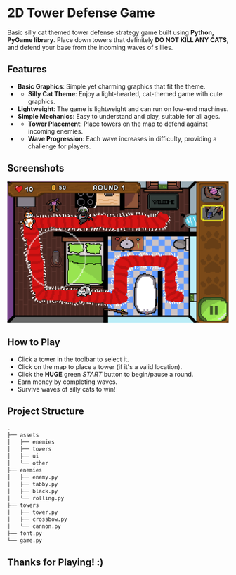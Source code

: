 # 2D Tower Defense Game

Basic silly cat themed tower defense strategy game built using **Python, PyGame library**.
Place down towers that definitely **DO NOT KILL ANY CATS**, and defend your base from the incoming waves of sillies.

## Features
- **Basic Graphics**: Simple yet charming graphics that fit the theme.
- - **Silly Cat Theme**: Enjoy a light-hearted, cat-themed game with cute graphics.
- **Lightweight**: The game is lightweight and can run on low-end machines.
- **Simple Mechanics**: Easy to understand and play, suitable for all ages.
- - **Tower Placement**: Place towers on the map to defend against incoming enemies.
- - **Wave Progression**: Each wave increases in difficulty, providing a challenge for players.

## Screenshots

![Preview image of the game](assets/other/preview.png)

## How to Play
- Click a tower in the toolbar to select it.
- Click on the map to place a tower (if it's a valid location).
- Click the **HUGE** green _START_ button to begin/pause a round. 
- Earn money by completing waves.
- Survive waves of silly cats to win!

## Project Structure
```
.
├── assets
│   ├── enemies
│   ├── towers
│   ├── ui
│   └── other
├── enemies
│   ├── enemy.py
│   ├── tabby.py
│   ├── black.py
│   └── rolling.py
├── towers
│   ├── tower.py
│   ├── crossbow.py
│   └── cannon.py
├── font.py
└── game.py
```

## Thanks for Playing! :)